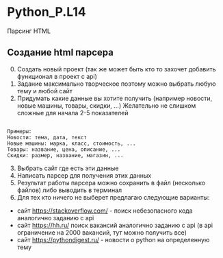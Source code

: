 # Python_P.L14
Парсинг HTML

## Создание html парсера
0. Создать новый проект (так же может быть кто то захочет добавить функционал в проект с api)
1. Задание максимально творческое поэтому можно выбрать любую тему и любой сайт
2. Придумать какие данные вы хотите получить (например новости, новые машины, товары, скидки, ...) Желательно не слишком сложные для начала 2-5 показателей

<code>
Примеры:
Новости: тема, дата, текст
Новые машины: марка, класс, стоимость, ...
Товары: название, цена, описание, ...
Скидки: размер, название, магазин, ...
</code>


3. Выбрать сайт где есть эти данные
4. Написать парсер для получения этих данных
5. Результат работы парсера можно сохранить в файл (несколько файлов) либо выводить в терминал
6. Для тех кто ничего не выберет предлагаю следующие варианты:
- сайт https://stackoverflow.com/ - поиск небезопасного кода аналогично заданию с api
- сайт https://hh.ru/ поиск вакансий аналогично заданию с api (в api ограничение на 2000 вакансий, тут можно получить все)
- сайт https://pythondigest.ru/ - новости о python на определенную тему
